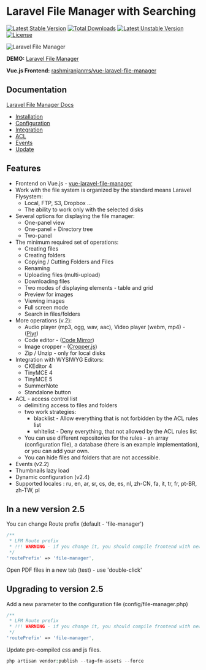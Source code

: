 # Laravel File Manager with Searching

[![Latest Stable Version](https://poser.pugx.org/rashmiranjanrrs/laravel-file-manager/v/stable)](https://packagist.org/packages/rashmiranjanrrs/laravel-file-manager)
[![Total Downloads](https://poser.pugx.org/rashmiranjanrrs/laravel-file-manager/downloads)](https://packagist.org/packages/rashmiranjanrrs/laravel-file-manager)
[![Latest Unstable Version](https://poser.pugx.org/rashmiranjanrrs/laravel-file-manager/v/unstable)](https://packagist.org/packages/rashmiranjanrrs/laravel-file-manager)
[![License](https://poser.pugx.org/rashmiranjanrrs/laravel-file-manager/license)](https://packagist.org/packages/rashmiranjanrrs/laravel-file-manager)


![Laravel File Manager](https://raw.github.com/rashmiranjanrrs/vue-laravel-file-manager/master/src/assets/laravel-file-manager.gif?raw=true)

**DEMO:** [Laravel File Manager](http://file-manager.webmai.ru/)

**Vue.js Frontend:** [rashmiranjanrrs/vue-laravel-file-manager](https://github.com/rashmiranjanrrs/vue-laravel-file-manager)

## Documentation

[Laravel File Manager Docs](./docs/index.md)
* [Installation](./docs/installation.md)
* [Configuration](./docs/configuration.md)
* [Integration](./docs/integration.md)
* [ACL](./docs/acl.md)
* [Events](./docs/events.md)
* [Update](./docs/update.md)

## Features

* Frontend on Vue.js - [vue-laravel-file-manager](https://github.com/rashmiranjanrrs/vue-laravel-file-manager)
* Work with the file system is organized by the standard means Laravel Flysystem:
  * Local, FTP, S3, Dropbox ...
  * The ability to work only with the selected disks
* Several options for displaying the file manager:
  * One-panel view
  * One-panel + Directory tree
  * Two-panel
* The minimum required set of operations:
   * Creating files
   * Creating folders
   * Copying / Cutting Folders and Files
   * Renaming
   * Uploading files (multi-upload)
   * Downloading files
   * Two modes of displaying elements - table and grid
   * Preview for images
   * Viewing images
   * Full screen mode
   * Search in files/folders
* More operations (v.2):
   * Audio player (mp3, ogg, wav, aac), Video player (webm, mp4) - ([Plyr](https://github.com/sampotts/plyr))
   * Code editor - ([Code Mirror](https://github.com/codemirror/codemirror))
   * Image cropper - ([Cropper.js](https://github.com/fengyuanchen/cropperjs))
   * Zip / Unzip - only for local disks
* Integration with WYSIWYG Editors:
  * CKEditor 4
  * TinyMCE 4
  * TinyMCE 5
  * SummerNote
  * Standalone button
* ACL - access control list
  * delimiting access to files and folders
  * two work strategies:
    * blacklist - Allow everything that is not forbidden by the ACL rules list
    * whitelist - Deny everything, that not allowed by the ACL rules list
  * You can use different repositories for the rules - an array (configuration file), a database (there is an example implementation), or you can add your own.
  * You can hide files and folders that are not accessible.
* Events (v2.2)
* Thumbnails lazy load
* Dynamic configuration (v2.4)
* Supported locales : ru, en, ar, sr, cs, de, es, nl, zh-CN, fa, it, tr, fr, pt-BR, zh-TW, pl

## In a new version 2.5

You can change Route prefix (default - 'file-manager')

```php
/**
 * LFM Route prefix
 * !!! WARNING - if you change it, you should compile frontend with new prefix(baseUrl) !!!
 */
'routePrefix' => 'file-manager',
```

Open PDF files in a new tab (test) - use 'double-click'

## Upgrading to version 2.5

Add a new parameter to the configuration file (config/file-manager.php)

```php
/**
 * LFM Route prefix
 * !!! WARNING - if you change it, you should compile frontend with new prefix(baseUrl) !!!
 */
'routePrefix' => 'file-manager',

```

Update pre-compiled css and js files.


```php
php artisan vendor:publish --tag=fm-assets --force
```
